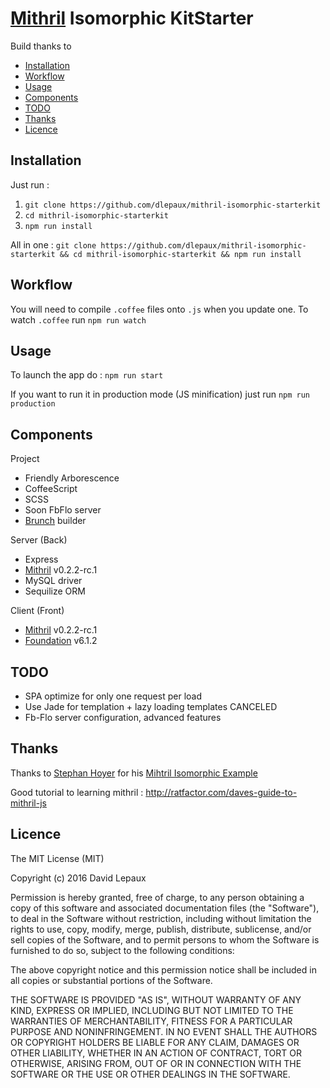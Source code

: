 # [Mithril][] Isomorphic KitStarter

Build thanks to 

- [Installation](#installation)
- [Workflow](#workflow)
- [Usage](#usage)
- [Components](#components)
- [TODO](#todo)
- [Thanks](#thanks)
- [Licence](#licence)


## <a name="installation"></a> Installation

Just run :

1. `git clone https://github.com/dlepaux/mithril-isomorphic-starterkit`
2. `cd mithril-isomorphic-starterkit`
3. `npm run install`

All in one : `git clone https://github.com/dlepaux/mithril-isomorphic-starterkit && cd mithril-isomorphic-starterkit && npm run install`

## <a name="workflow"></a> Workflow

You will need to compile `.coffee` files onto `.js` when you update one. To watch `.coffee` run `npm run watch`

## <a name="usage"></a> Usage

To launch the app do : `npm run start`

If you want to run it in production mode (JS minification) just run `npm run production`

## <a name="components"></a> Components

Project
- Friendly Arborescence
- CoffeeScript
- SCSS
- Soon FbFlo server
- [Brunch][] builder

Server (Back)
- Express
- [Mithril][]     v0.2.2-rc.1
- MySQL           driver
- Sequilize       ORM

Client (Front)
- [Mithril][]     v0.2.2-rc.1
- [Foundation][]  v6.1.2

## <a name="todo"></a> TODO

- SPA optimize for only one request per load 
- Use Jade for templation + lazy loading templates CANCELED
- Fb-Flo server configuration, advanced features

## <a name="thanks"></a> Thanks

Thanks to [Stephan Hoyer][] for his [Mihtril Isomorphic Example][]

Good tutorial to learning mithril : http://ratfactor.com/daves-guide-to-mithril-js

## <a name="licence"></a> Licence

The MIT License (MIT)

Copyright (c) 2016 David Lepaux

Permission is hereby granted, free of charge, to any person obtaining a copy
of this software and associated documentation files (the "Software"), to deal
in the Software without restriction, including without limitation the rights
to use, copy, modify, merge, publish, distribute, sublicense, and/or sell
copies of the Software, and to permit persons to whom the Software is
furnished to do so, subject to the following conditions:

The above copyright notice and this permission notice shall be included in all
copies or substantial portions of the Software.

THE SOFTWARE IS PROVIDED "AS IS", WITHOUT WARRANTY OF ANY KIND, EXPRESS OR
IMPLIED, INCLUDING BUT NOT LIMITED TO THE WARRANTIES OF MERCHANTABILITY,
FITNESS FOR A PARTICULAR PURPOSE AND NONINFRINGEMENT. IN NO EVENT SHALL THE
AUTHORS OR COPYRIGHT HOLDERS BE LIABLE FOR ANY CLAIM, DAMAGES OR OTHER
LIABILITY, WHETHER IN AN ACTION OF CONTRACT, TORT OR OTHERWISE, ARISING FROM,
OUT OF OR IN CONNECTION WITH THE SOFTWARE OR THE USE OR OTHER DEALINGS IN THE
SOFTWARE.


[Stephan Hoyer]: https://github.com/StephanHoyer
[Mihtril Isomorphic Example]: https://github.com/StephanHoyer/mithril-isomorphic-example
[Mithril]: http://mithril.js.org
[Brunch]: http://brunch.io
[Foundation]: http://foundation.zurb.com/

